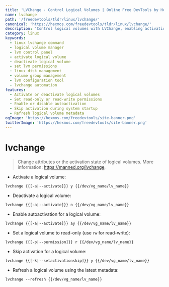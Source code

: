```yaml
---
title: 'LVChange - Control Logical Volumes | Online Free DevTools by Hexmos'
name: lvchange
path: '/freedevtools/tldr/linux/lvchange/'
canonical: 'https://hexmos.com/freedevtools/tldr/linux/lvchange/'
description: 'Control logical volumes with LVChange, enabling activation, deactivation, and permission management. Free online tool, no registration required.'
category: linux
keywords:
  - linux lvchange command
  - logical volume manager
  - lvm control panel
  - activate logical volume
  - deactivate logical volume
  - set lvm permissions
  - linux disk management
  - volume group management
  - lvm configuration tool
  - lvchange automation
features:
  - Activate or deactivate logical volumes
  - Set read-only or read-write permissions
  - Enable or disable autoactivation
  - Skip activation during system startup
  - Refresh logical volume metadata
ogImage: 'https://hexmos.com/freedevtools/site-banner.png'
twitterImage: 'https://hexmos.com/freedevtools/site-banner.png'
---
```


# lvchange

> Change attributes or the activation state of logical volumes.
> More information: <https://manned.org/lvchange>.

- Activate a logical volume:

`lvchange {{[-a|--activate]}} y {{/dev/vg_name/lv_name}}`

- Deactivate a logical volume:

`lvchange {{[-a|--activate]}} n {{/dev/vg_name/lv_name}}`

- Enable autoactivation for a logical volume:

`lvchange {{[-a|--activate]}} ay {{/dev/vg_name/lv_name}}`

- Set a logical volume to read-only (use `rw` for read-write):

`lvchange {{[-p|--permission]}} r {{/dev/vg_name/lv_name}}`

- Skip activation for a logical volume:

`lvchange {{[-k|--setactivationskip]}} y {{/dev/vg_name/lv_name}}`

- Refresh a logical volume using the latest metadata:

`lvchange --refresh {{/dev/vg_name/lv_name}}`
